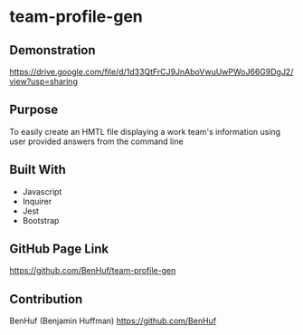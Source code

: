 # team-profile-gen

## Demonstration

https://drive.google.com/file/d/1d33QtFrCJ9JnAboVwuUwPWoJ66G9DgJ2/view?usp=sharing

## Purpose
To easily create an HMTL file displaying a work team's information using user provided answers from the command line

## Built With
* Javascript
* Inquirer
* Jest
* Bootstrap

## GitHub Page Link
https://github.com/BenHuf/team-profile-gen

## Contribution
BenHuf (Benjamin Huffman) https://github.com/BenHuf



